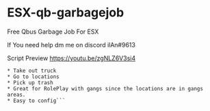 # ESX-qb-garbagejob
Free Qbus Garbage Job For ESX

If You need help dm me on discord ilAn#9613

Script Preview
https://youtu.be/zgNLZ6V3si4

```ESX-Garbage Job
* Take out truck
* Go to locations
* Pick up trash
* Great for RolePlay with gangs since the locations are in gangs areas.
* Easy to config```
